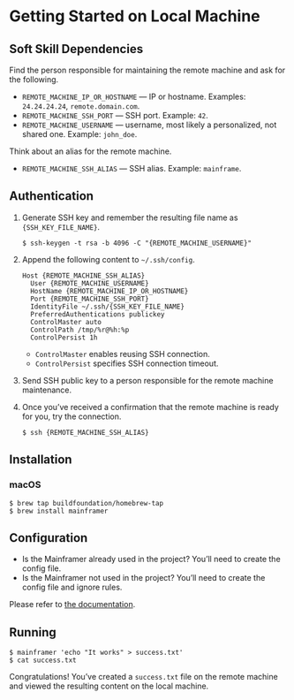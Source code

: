# Getting Started on Local Machine

## Soft Skill Dependencies

Find the person responsible for maintaining the remote machine and ask for the following.

* `REMOTE_MACHINE_IP_OR_HOSTNAME` — IP or hostname. Examples: `24.24.24.24`, `remote.domain.com`.
* `REMOTE_MACHINE_SSH_PORT` — SSH port. Example: `42`.
* `REMOTE_MACHINE_USERNAME` — username, most likely a personalized, not shared one. Example: `john_doe`.

Think about an alias for the remote machine.

* `REMOTE_MACHINE_SSH_ALIAS` — SSH alias. Example: `mainframe`.

## Authentication

1. Generate SSH key and remember the resulting file name as `{SSH_KEY_FILE_NAME}`.

    ```console
    $ ssh-keygen -t rsa -b 4096 -C "{REMOTE_MACHINE_USERNAME}"
    ```

2. Append the following content to `~/.ssh/config`.

    ```sshconfig
    Host {REMOTE_MACHINE_SSH_ALIAS}
      User {REMOTE_MACHINE_USERNAME}
      HostName {REMOTE_MACHINE_IP_OR_HOSTNAME}
      Port {REMOTE_MACHINE_SSH_PORT}
      IdentityFile ~/.ssh/{SSH_KEY_FILE_NAME}
      PreferredAuthentications publickey
      ControlMaster auto
      ControlPath /tmp/%r@%h:%p
      ControlPersist 1h
    ```

    * `ControlMaster` enables reusing SSH connection.
    * `ControlPersist` specifies SSH connection timeout.

3. Send SSH public key to a person responsible for the remote machine maintenance.
4. Once you’ve received a confirmation that the remote machine is ready for you, try the connection.

    ```console
    $ ssh {REMOTE_MACHINE_SSH_ALIAS}
    ```

## Installation

### macOS

```console
$ brew tap buildfoundation/homebrew-tap
$ brew install mainframer
```

## Configuration

* Is the Mainframer already used in the project? You’ll need to create the config file.
* Is the Mainframer not used in the project? You’ll need to create the config file and ignore rules.

Please refer to [the documentation](../configuration.md).

## Running

```console
$ mainframer 'echo "It works" > success.txt'
$ cat success.txt
```

Congratulations! You’ve created a `success.txt` file on the remote machine
and viewed the resulting content on the local machine.

